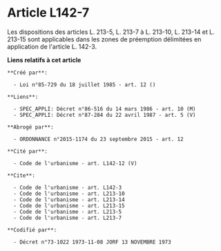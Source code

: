 # Article L142-7

Les dispositions des articles L. 213-5, L. 213-7 à L. 213-10, L. 213-14 et L. 213-15 sont applicables dans les zones de
préemption délimitées en application de l'article L. 142-3.

**Liens relatifs à cet article**

	**Créé par**:

	  - Loi n°85-729 du 18 juillet 1985 - art. 12 ()

	**Liens**:

	  - SPEC_APPLI: Décret n°86-516 du 14 mars 1986 - art. 10 (M)
	  - SPEC_APPLI: Décret n°87-284 du 22 avril 1987 - art. 5 (V)

	**Abrogé par**:

	  - ORDONNANCE n°2015-1174 du 23 septembre 2015 - art. 12

	**Cité par**:

	  - Code de l'urbanisme - art. L142-12 (V)

	**Cite**:

	  - Code de l'urbanisme - art. L142-3
	  - Code de l'urbanisme - art. L213-10
	  - Code de l'urbanisme - art. L213-14
	  - Code de l'urbanisme - art. L213-15
	  - Code de l'urbanisme - art. L213-5
	  - Code de l'urbanisme - art. L213-7

	**Codifié par**:

	  - Décret n°73-1022 1973-11-08 JORF 13 NOVEMBRE 1973
